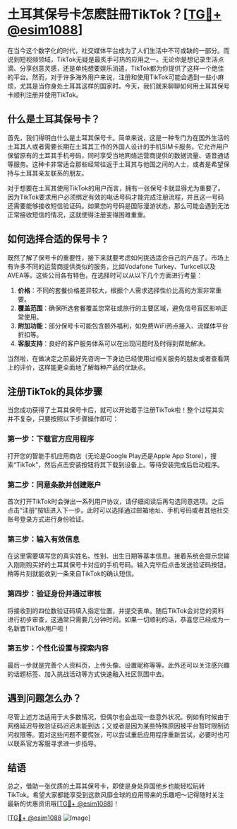 # 土耳其保号卡怎麽註冊TikTok？[[TG💪+ @esim1088](https://t.me/s/esim1088)]

在当今这个数字化的时代，社交媒体平台成为了人们生活中不可或缺的一部分。而说到短视频领域，TikTok无疑是最炙手可热的应用之一。无论你是想记录生活点滴、分享创意灵感，还是单纯想要娱乐消遣，TikTok都为你提供了这样一个绝佳的平台。然而，对于许多海外用户来说，注册和使用TikTok可能会遇到一些小麻烦，尤其是当你身处土耳其这样的国家时。今天，我们就来聊聊如何用土耳其保号卡顺利注册并使用TikTok。

## 什么是土耳其保号卡？

首先，我们得明白什么是土耳其保号卡。简单来说，这是一种专门为在国外生活的土耳其人或者需要长期在土耳其工作的外国人设计的手机SIM卡服务。它允许用户保留原有的土耳其手机号码，同时享受当地网络运营商提供的数据流量、语音通话等服务。这种卡非常适合那些经常往返于土耳其与他国之间的人士，或者是希望保持与土耳其亲友联系的朋友。

对于想要在土耳其使用TikTok的用户而言，拥有一张保号卡就显得尤为重要了。因为TikTok要求用户必须绑定有效的电话号码才能完成注册流程，并且这一号码还需要能够接收短信验证码。如果您的号码是国际漫游状态，那么可能会遇到无法正常接收短信的情况，这就使得注册变得困难重重。

## 如何选择合适的保号卡？

既然了解了保号卡的重要性，接下来就要考虑如何挑选适合自己的产品了。市场上有许多不同的运营商提供类似的服务，比如Vodafone Turkey、Turkcell以及AVEA等。这些公司各有特色，在选择时可以从以下几个方面进行考量：

1. **价格**：不同的套餐价格差异较大，根据个人需求选择性价比高的方案非常重要。
2. **覆盖范围**：确保所选套餐覆盖您常驻或旅行的主要区域，避免信号盲区影响正常使用。
3. **附加功能**：部分保号卡可能包含额外福利，如免费WiFi热点接入、流媒体平台折扣等。
4. **客服支持**：良好的客户服务体系可以在出现问题时及时得到帮助解决。

当然啦，在做决定之前最好先咨询一下身边已经使用过相关服务的朋友或者查看网上的评价，这样能更全面地了解每种产品的优缺点。

## 注册TikTok的具体步骤

当您成功获得了土耳其保号卡后，就可以开始着手注册TikTok啦！整个过程其实并不复杂，只要按照以下步骤操作即可：

### 第一步：下载官方应用程序

打开您的智能手机应用商店（无论是Google Play还是Apple App Store），搜索“TikTok”，然后点击安装按钮将其下载到设备上。等待安装完成后启动程序。

### 第二步：同意条款并创建账户

首次打开TikTok时会弹出一系列用户协议，请仔细阅读后再勾选同意选项。之后点击“注册”按钮进入下一步。此时可以选择通过邮箱地址、手机号码或者其他社交账号登录方式进行身份验证。

### 第三步：输入有效信息

在这里需要填写您的真实姓名、性别、出生日期等基本信息。接着系统会提示您输入刚刚购买好的土耳其保号卡对应的手机号码。输入完毕后点击发送验证码按钮，稍等片刻就能收到一条来自TikTok的确认短信。

### 第四步：验证身份并通过审核

将接收到的四位数验证码填入指定位置，并提交表单。随后TikTok会对您的资料进行初步审查，这通常只需要几分钟时间。如果一切顺利的话，恭喜您已经成为一名新晋TikTok用户啦！

### 第五步：个性化设置与探索内容

最后一步就是完善个人资料页，上传头像、设置昵称等等。此外还可以关注感兴趣的话题标签、加入挑战活动等方式快速融入社区氛围中去。

## 遇到问题怎么办？

尽管上述方法适用于大多数情况，但偶尔也会出现一些意外状况。例如有时候由于网络延迟导致验证码迟迟未能到达；又或者是因为某些特殊原因被平台暂时限制访问权限等。面对这些问题不要慌张，可以尝试重启应用程序重新尝试，必要时也可以联系官方客服寻求进一步指导。

## 结语

总之，借助一张优质的土耳其保号卡，即使是身处异国他乡也能轻松玩转TikTok。希望大家都能享受到这款风靡全球的应用带来的乐趣吧～记得随时关注最新的优惠资讯哦[[TG💪+ @esim1088](https://t.me/s/esim1088)]！

[[TG💪+ @esim1088](https://t.me/s/esim1088) ![Image](https://i.postimg.cc/4NQfJmqS/Snipaste-2025-05-13-00-14-12.png)]
